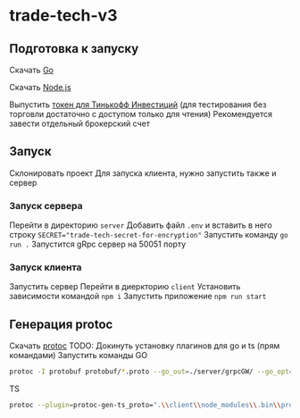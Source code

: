 # trade-tech-v3

## Подготовка к запуску

Скачать [Go](https://go.dev/doc/install)

Скачать [Node.js](https://nodejs.org/en/download)

Выпустить [токен для Тинькофф Инвестиций](https://tinkoff.github.io/investAPI/token/) (для тестирования без торговли достаточно с доступом только для чтения)
Рекомендуется завести отдельный брокерский счет

## Запуск

Склонировать проект
Для запуска клиента, нужно запустить также и сервер

### Запуск сервера 
Перейти в директорию `server`
Добавить файл `.env` и вставить в него строку `SECRET="trade-tech-secret-for-encryption"`
Запустить команду `go run .`
Запустится gRpc сервер на 50051 порту 


### Запуск клиента
Запустить сервер
Перейти в диеркторию `client`
Установить зависимости командой `npm i`
Запустить приложение `npm run start`

## Генерация protoc

Скачать [protoc](https://grpc.io/docs/protoc-installation/)
TODO: Докинуть установку плагинов для go и ts (прям командами)
Запустить команды
GO
```sh
protoc -I protobuf protobuf/*.proto --go_out=./server/grpcGW/ --go_opt=paths=import --go-grpc_out=./server/grpcGW/ --go-grpc_opt=paths=import
```

TS
```sh
protoc --plugin=protoc-gen-ts_proto=".\\client\\node_modules\\.bin\\protoc-gen-ts_proto.cmd" --ts_proto_out=./client/grpcGW --ts_proto_opt=outputServices=grpc-js --ts_proto_opt=esModuleInterop=true -I ./protobuf ./protobuf/*.proto
```
